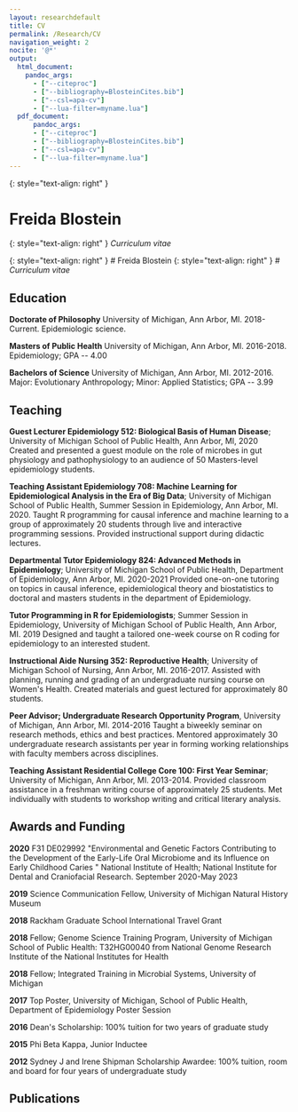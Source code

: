 ```yaml
---
layout: researchdefault
title: CV
permalink: /Research/CV
navigation_weight: 2
nocite: '@*'
output:
  html_document:
    pandoc_args:
      - ["--citeproc"]
      - ["--bibliography=BlosteinCites.bib"]
      - ["--csl=apa-cv"]
      - ["--lua-filter=myname.lua"]
  pdf_document: 
      pandoc_args:
      - ["--citeproc"]
      - ["--bibliography=BlosteinCites.bib"]
      - ["--csl=apa-cv"]
      - ["--lua-filter=myname.lua"]
---
```

{: style="text-align: right" }
# Freida Blostein 
{: style="text-align: right" }
*Curriculum vitae*

{: style="text-align: right" } \# Freida Blostein {: style="text-align:
right" } \# *Curriculum vitae*

## Education

**Doctorate of Philosophy** University of Michigan, Ann Arbor, MI.
2018-Current. Epidemiologic science.

**Masters of Public Health** University of Michigan, Ann Arbor, MI.
2016-2018. Epidemiology; GPA -- 4.00

**Bachelors of Science** University of Michigan, Ann Arbor, MI.
2012-2016. Major: Evolutionary Anthropology; Minor: Applied Statistics;
GPA -- 3.99

## Teaching

**Guest Lecturer Epidemiology 512: Biological Basis of Human Disease**;
University of Michigan School of Public Health, Ann Arbor, MI, 2020
Created and presented a guest module on the role of microbes in gut
physiology and pathophysiology to an audience of 50 Masters-level
epidemiology students.

**Teaching Assistant Epidemiology 708: Machine Learning for
Epidemiological Analysis in the Era of Big Data**; University of
Michigan School of Public Health, Summer Session in Epidemiology, Ann
Arbor, MI. 2020. Taught R programming for causal inference and machine
learning to a group of approximately 20 students through live and
interactive programming sessions. Provided instructional support during
didactic lectures.

**Departmental Tutor Epidemiology 824: Advanced Methods in
Epidemiology**; University of Michigan School of Public Health,
Department of Epidemiology, Ann Arbor, MI. 2020-2021 Provided one-on-one
tutoring on topics in causal inference, epidemiological theory and
biostatistics to doctoral and masters students in the department of
Epidemiology.

**Tutor Programming in R for Epidemiologists**; Summer Session in
Epidemiology, University of Michigan School of Public Health, Ann Arbor,
MI. 2019 Designed and taught a tailored one-week course on R coding for
epidemiology to an interested student.

**Instructional Aide Nursing 352: Reproductive Health**; University of
Michigan School of Nursing, Ann Arbor, MI. 2016-2017. Assisted with
planning, running and grading of an undergraduate nursing course on
Women's Health. Created materials and guest lectured for approximately
80 students.

**Peer Advisor; Undergraduate Research Opportunity Program**, University
of Michigan, Ann Arbor, MI. 2014-2016 Taught a biweekly seminar on
research methods, ethics and best practices. Mentored approximately 30
undergraduate research assistants per year in forming working
relationships with faculty members across disciplines.

**Teaching Assistant Residential College Core 100: First Year Seminar**;
University of Michigan, Ann Arbor, MI. 2013-2014. Provided classroom
assistance in a freshman writing course of approximately 25 students.
Met individually with students to workshop writing and critical literary
analysis.

## Awards and Funding

**2020** F31 DE029992 "Environmental and Genetic Factors Contributing to
the Development of the Early-Life Oral Microbiome and its Influence on
Early Childhood Caries " National Institute of Health; National
Institute for Dental and Craniofacial Research. September 2020-May 2023

**2019** Science Communication Fellow, University of Michigan Natural
History Museum

**2018** Rackham Graduate School International Travel Grant

**2018** Fellow; Genome Science Training Program, University of Michigan
School of Public Health: T32HG00040 from National Genome Research
Institute of the National Institutes for Health

**2018** Fellow; Integrated Training in Microbial Systems, University of
Michigan

**2017** Top Poster, University of Michigan, School of Public Health,
Department of Epidemiology Poster Session

**2016** Dean's Scholarship: 100% tuition for two years of graduate
study

**2015** Phi Beta Kappa, Junior Inductee

**2012** Sydney J and Irene Shipman Scholarship Awardee: 100% tuition,
room and board for four years of undergraduate study

## Publications

